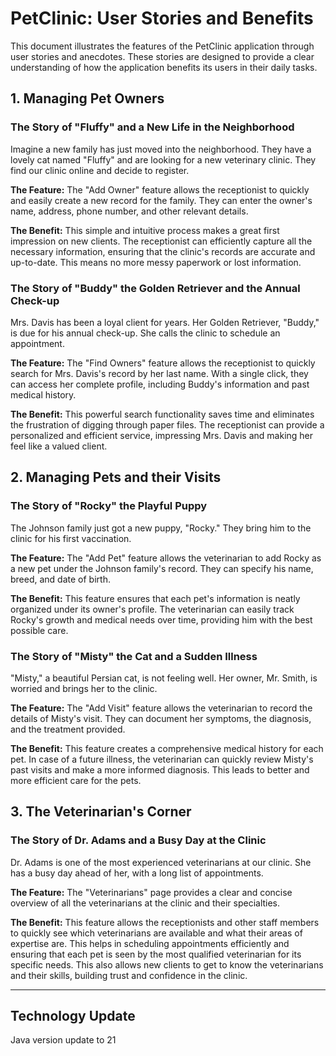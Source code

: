 # PetClinic: User Stories and Benefits

This document illustrates the features of the PetClinic application through user stories and anecdotes. These stories are designed to provide a clear understanding of how the application benefits its users in their daily tasks.

## 1. Managing Pet Owners

### The Story of "Fluffy" and a New Life in the Neighborhood

Imagine a new family has just moved into the neighborhood. They have a lovely cat named "Fluffy" and are looking for a new veterinary clinic. They find our clinic online and decide to register.

**The Feature:** The "Add Owner" feature allows the receptionist to quickly and easily create a new record for the family. They can enter the owner's name, address, phone number, and other relevant details.

**The Benefit:** This simple and intuitive process makes a great first impression on new clients. The receptionist can efficiently capture all the necessary information, ensuring that the clinic's records are accurate and up-to-date. This means no more messy paperwork or lost information.

### The Story of "Buddy" the Golden Retriever and the Annual Check-up

Mrs. Davis has been a loyal client for years. Her Golden Retriever, "Buddy," is due for his annual check-up. She calls the clinic to schedule an appointment.

**The Feature:** The "Find Owners" feature allows the receptionist to quickly search for Mrs. Davis's record by her last name. With a single click, they can access her complete profile, including Buddy's information and past medical history.

**The Benefit:** This powerful search functionality saves time and eliminates the frustration of digging through paper files. The receptionist can provide a personalized and efficient service, impressing Mrs. Davis and making her feel like a valued client.

## 2. Managing Pets and their Visits

### The Story of "Rocky" the Playful Puppy

The Johnson family just got a new puppy, "Rocky." They bring him to the clinic for his first vaccination.

**The Feature:** The "Add Pet" feature allows the veterinarian to add Rocky as a new pet under the Johnson family's record. They can specify his name, breed, and date of birth.

**The Benefit:** This feature ensures that each pet's information is neatly organized under its owner's profile. The veterinarian can easily track Rocky's growth and medical needs over time, providing him with the best possible care.

### The Story of "Misty" the Cat and a Sudden Illness

"Misty," a beautiful Persian cat, is not feeling well. Her owner, Mr. Smith, is worried and brings her to the clinic.

**The Feature:** The "Add Visit" feature allows the veterinarian to record the details of Misty's visit. They can document her symptoms, the diagnosis, and the treatment provided.

**The Benefit:** This feature creates a comprehensive medical history for each pet. In case of a future illness, the veterinarian can quickly review Misty's past visits and make a more informed diagnosis. This leads to better and more efficient care for the pets.

## 3. The Veterinarian's Corner

### The Story of Dr. Adams and a Busy Day at the Clinic

Dr. Adams is one of the most experienced veterinarians at our clinic. She has a busy day ahead of her, with a long list of appointments.

**The Feature:** The "Veterinarians" page provides a clear and concise overview of all the veterinarians at the clinic and their specialties.

**The Benefit:** This feature allows the receptionists and other staff members to quickly see which veterinarians are available and what their areas of expertise are. This helps in scheduling appointments efficiently and ensuring that each pet is seen by the most qualified veterinarian for its specific needs. This also allows new clients to get to know the veterinarians and their skills, building trust and confidence in the clinic.

---

## Technology Update

Java version update to 21